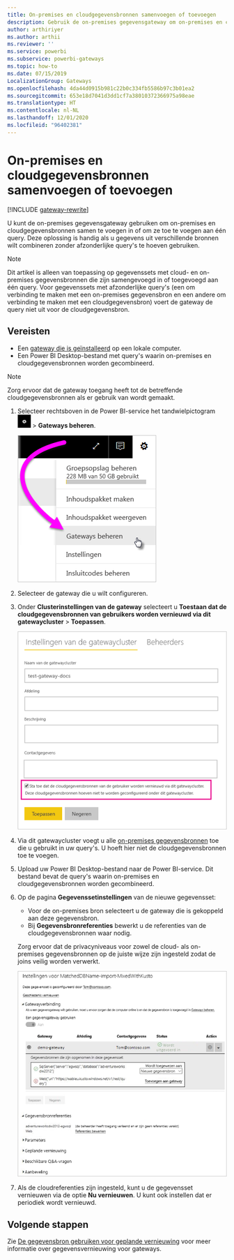 ```yaml
---
title: On-premises en cloudgegevensbronnen samenvoegen of toevoegen
description: Gebruik de on-premises gegevensgateway om on-premises en cloudgegevensbronnen samen te voegen in of om ze toe te voegen aan één query.
author: arthiriyer
ms.author: arthii
ms.reviewer: ''
ms.service: powerbi
ms.subservice: powerbi-gateways
ms.topic: how-to
ms.date: 07/15/2019
LocalizationGroup: Gateways
ms.openlocfilehash: 4da44d0915b981c22b0c334fb5586b97c3b01ea2
ms.sourcegitcommit: 653e18d7041d3dd1cf7a38010372366975a98eae
ms.translationtype: HT
ms.contentlocale: nl-NL
ms.lasthandoff: 12/01/2020
ms.locfileid: "96402381"
---
```

# <a name="merge-or-append-on-premises-and-cloud-data-sources"></a>On-premises en cloudgegevensbronnen samenvoegen of toevoegen

[!INCLUDE [gateway-rewrite](../includes/gateway-rewrite.md)]

U kunt de on-premises gegevensgateway gebruiken om on-premises en cloudgegevensbronnen samen te voegen in of om ze toe te voegen aan één query. Deze oplossing is handig als u gegevens uit verschillende bronnen wilt combineren zonder afzonderlijke query's te hoeven gebruiken.

>[!NOTE]
>Dit artikel is alleen van toepassing op gegevenssets met cloud- en on-premises gegevensbronnen die zijn samengevoegd in of toegevoegd aan één query. Voor gegevenssets met afzonderlijke query's (een om verbinding te maken met een on-premises gegevensbron en een andere om verbinding te maken met een cloudgegevensbron) voert de gateway de query niet uit voor de cloudgegevensbron.

## <a name="prerequisites"></a>Vereisten

- Een [gateway die is geïnstalleerd](/data-integration/gateway/service-gateway-install) op een lokale computer.
- Een Power BI Desktop-bestand met query's waarin on-premises en cloudgegevensbronnen worden gecombineerd.

>[!NOTE]
>Zorg ervoor dat de gateway toegang heeft tot de betreffende cloudgegevensbronnen als er gebruik van wordt gemaakt.

1. Selecteer rechtsboven in de Power BI-service het tandwielpictogram ![tandwielpictogram Instellingen](media/service-gateway-mashup-on-premises-cloud/icon-gear.png) > **Gateways beheren**.

    ![Gateways beheren](media/service-gateway-mashup-on-premises-cloud/manage-gateways.png)

2. Selecteer de gateway die u wilt configureren.

3. Onder **Clusterinstellingen van de gateway** selecteert u **Toestaan dat de cloudgegevensbronnen van gebruikers worden vernieuwd via dit gatewaycluster** > **Toepassen**.

    ![Vernieuwen via dit gatewaycluster](media/service-gateway-mashup-on-premises-cloud/refresh-gateway-cluster.png)

4. Via dit gatewaycluster voegt u alle [on-premises gegevensbronnen](service-gateway-enterprise-manage-scheduled-refresh.md#add-a-data-source) toe die u gebruikt in uw query's. U hoeft hier niet de cloudgegevensbronnen toe te voegen.

5. Upload uw Power BI Desktop-bestand naar de Power BI-service. Dit bestand bevat de query's waarin on-premises en cloudgegevensbronnen worden gecombineerd.

6. Op de pagina **Gegevenssetinstellingen** van de nieuwe gegevensset:

   - Voor de on-premises bron selecteert u de gateway die is gekoppeld aan deze gegevensbron.
   - Bij **Gegevensbronreferenties** bewerkt u de referenties van de cloudgegevensbronnen waar nodig.

    Zorg ervoor dat de privacyniveaus voor zowel de cloud- als on-premises gegevensbronnen op de juiste wijze zijn ingesteld zodat de joins veilig worden verwerkt.

     ![Gegevenssetinstellingen](media/service-gateway-mashup-on-premises-cloud/dataset-settings.png)

7. Als de cloudreferenties zijn ingesteld, kunt u de gegevensset vernieuwen via de optie **Nu vernieuwen**. U kunt ook instellen dat er periodiek wordt vernieuwd.

## <a name="next-steps"></a>Volgende stappen

Zie [De gegevensbron gebruiken voor geplande vernieuwing](service-gateway-enterprise-manage-scheduled-refresh.md#use-the-data-source-for-scheduled-refresh) voor meer informatie over gegevensvernieuwing voor gateways.
